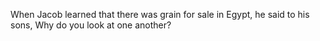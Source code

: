 When Jacob learned that there was grain for sale in Egypt, he said to his sons, Why do you look at one another?
